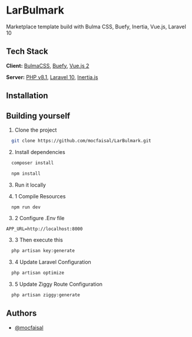 # LarBulmark
Marketplace template build with Bulma CSS, Buefy, Inertia, Vue.js, Laravel 10
## Tech Stack

**Client:** [BulmaCSS](https://bulma.io/), [Buefy](https://buefy.org/), [Vue.js 2](https://v2.vuejs.org/)

**Server:** [PHP v8.1](https://www.php.net/), [Laravel 10](https://laravel.com/), [Inertia.js](https://inertiajs.com/)


## Installation

## Building yourself

1. Clone the project
```sh
  git clone https://github.com/mocfaisal/LarBulmark.git
```

2. Install dependencies
```sh
  composer install
```
```sh
  npm install
```

3. Run it locally


3. 1 Compile Resources
```sh
  npm run dev
```

3. 2 Configure .Env file
```env
APP_URL=http://localhost:8000
```

3. 3 Then execute this
```sh
  php artisan key:generate
```

3. 4 Update Laravel Configuration
```sh
  php artisan optimize
```
3. 5 Update Ziggy Route Configuration
```sh
  php artisan ziggy:generate
```

## Authors

- [@mocfaisal](https://github.com/mocfaisal)

